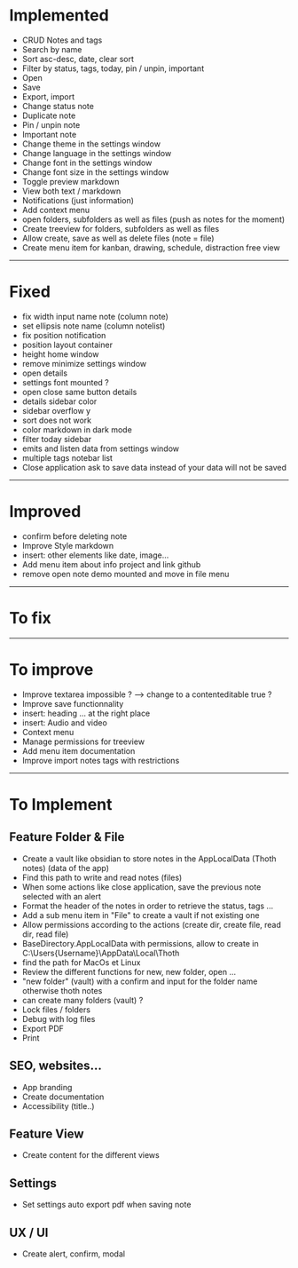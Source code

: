 # Implemented
- CRUD Notes and tags
- Search by name
- Sort asc-desc, date, clear sort
- Filter by status, tags, today, pin / unpin, important
- Open
- Save
- Export, import
- Change status note
- Duplicate note
- Pin / unpin note
- Important note
- Change theme in the settings window
- Change language in the settings window
- Change font in the settings window
- Change font size in the settings window
- Toggle preview markdown
- View both text / markdown
- Notifications (just information)
- Add context menu
- open folders, subfolders as well as files (push as notes for the moment)
- Create treeview for folders, subfolders as well as files
- Allow create, save as well as delete files (note = file)
- Create menu item for kanban, drawing, schedule, distraction free view
---

# Fixed
- fix width input name note (column note)
- set ellipsis note name (column notelist)
- fix position notification
- position layout container
- height home window
- remove minimize settings window
- open details
- settings font mounted ?
- open close same button details
- details sidebar color
- sidebar overflow y
- sort does not work
- color markdown in dark mode
- filter today sidebar 
- emits and listen data from settings window
- multiple tags notebar list
- Close application ask to save data instead of your data will not be saved
---

# Improved 
- confirm before deleting note
- Improve Style markdown
- insert: other elements like date, image...
- Add menu item about info project and link github 
- remove open note demo mounted and move in file menu 
---

# To fix

---

# To improve
- Improve textarea impossible ? --> change to a contenteditable true ?
- Improve save functionnality
- insert: heading ... at the right place
- insert: Audio and video
- Context menu 
- Manage permissions for treeview
- Add menu item documentation
- Improve import notes tags with restrictions 

---

# To Implement

## Feature Folder & File
- Create a vault like obsidian to store notes in the AppLocalData (Thoth notes) (data of the app)
- Find this path to write and read notes (files)
- When some actions like close application, save the previous note selected with an alert
- Format the header of the notes in order to retrieve the status, tags ...
- Add a sub menu item in "File" to create a vault if not existing one
- Allow permissions according to the actions (create dir, create file, read dir, read file)
- BaseDirectory.AppLocalData with permissions, allow to create in C:\Users\{Username}\AppData\Local\Thoth
- find the path for MacOs et Linux
- Review the different functions for new, new folder, open ...
- "new folder" (vault) with a confirm and input for the folder name otherwise thoth notes
- can create many folders (vault) ?
- Lock files / folders 
- Debug with log files
- Export PDF
- Print

## SEO, websites...
- App branding
- Create documentation
- Accessibility (title..)

## Feature View
- Create content for the different views 

## Settings
- Set settings auto export pdf when saving note

## UX / UI
- Create alert, confirm, modal
